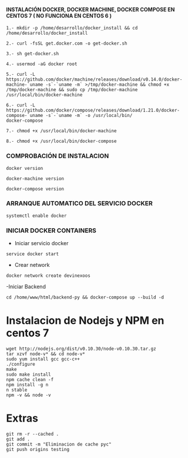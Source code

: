 #### INSTALACIÓN DOCKER, DOCKER MACHINE, DOCKER COMPOSE EN CENTOS 7 ( NO FUNCIONA EN CENTOS 6 )
```
1.- mkdir -p /home/desarrollo/docker_install && cd /home/desarrollo/docker_install
```

```
2.- curl -fsSL get.docker.com -o get-docker.sh
```

```
3.- sh get-docker.sh
```

```
4.- usermod -aG docker root
```

```
5.- curl -L https://github.com/docker/machine/releases/download/v0.14.0/docker-machine-`uname -s`-`uname -m` >/tmp/docker-machine && chmod +x /tmp/docker-machine && sudo cp /tmp/docker-machine /usr/local/bin/docker-machine
```

```
6.- curl -L https://github.com/docker/compose/releases/download/1.21.0/docker-compose-`uname -s`-`uname -m` -o /usr/local/bin/
docker-compose
```

```
7.- chmod +x /usr/local/bin/docker-machine
```

```
8.- chmod +x /usr/local/bin/docker-compose
```

### COMPROBACIÓN DE INSTALACION ###
```
docker version
```
```
docker-machine version
```
```
docker-compose version
```

### ARRANQUE AUTOMATICO DEL SERVICIO DOCKER 
```
systemctl enable docker
```

### INICIAR DOCKER CONTAINERS

- Iniciar servicio docker
```
service docker start
```

- Crear network
```
docker network create devinexoos
```

-Iniciar Backend
```
cd /home/www/html/backend-py && docker-compose up --build -d
```


# Instalacion de Nodejs y NPM en centos 7
```
wget http://nodejs.org/dist/v0.10.30/node-v0.10.30.tar.gz
tar xzvf node-v* && cd node-v*
sudo yum install gcc gcc-c++
./configure
make
sudo make install
npm cache clean -f
npm install -g n
n stable
npm -v && node -v
```

# Extras
```
git rm -r --cached .
git add .
git commit -m "Eliminacion de cache pyc"
git push origins testing
```